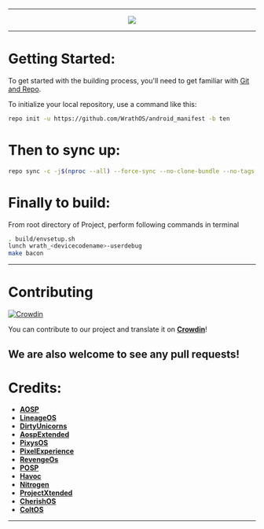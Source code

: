 -----------------------------------------------------------------------------

<p align="center">
 <img src="https://github.com/WrathOS/Wrath_Extras/blob/master/Banner_1.png" > 
</p>

-----------------------------------------------------------------------------

Getting Started:
==============

To get started with the building process, you'll need to get familiar with [Git and Repo](http://source.android.com/source/using-repo.html).

To initialize your local repository, use a command like this:

```bash
repo init -u https://github.com/WrathOS/android_manifest -b ten
```
Then to sync up:
================

```bash
repo sync -c -j$(nproc --all) --force-sync --no-clone-bundle --no-tags
```

Finally to build:
====================

From root directory of Project, perform following commands in terminal


```bash
. build/envsetup.sh
lunch wrath_<devicecodename>-userdebug
make bacon
```
-----------------------------------------------------------------------------

Contributing
====================

[![Crowdin](https://badges.crowdin.net/wrathos/localized.svg)](https://crowdin.com/project/wrathos)  

You can contribute to our project and translate it on [**Crowdin**](https://crowdin.com/project/wrathos/)!  

We are also welcome to see any pull requests!
-----------------------------------------------------------------------------

Credits:
=======
 * [**AOSP**](https://android.googlesource.com)
 * [**LineageOS**](https://github.com/LineageOS)
 * [**DirtyUnicorns**](https://github.com/dirtyunicorns)
 * [**AospExtended**](https://github.com/AospExtended)
 * [**PixysOS**](https://github.com/PixysOS)
 * [**PixelExperience**](https://github.com/PixelExperience)
 * [**RevengeOs**](https://github.com/RevengeOS)
 * [**POSP**](https://github.com/PotatoProject)
 * [**Havoc**](https://github.com/Havoc-OS)
 * [**Nitrogen**](https://github.com/nitrogen-project)
 * [**ProjectXtended**](https://github.com/Project-Xtended)
 * [**CherishOS**](https://github.com/https://github.com/CherishOS)
 * [**ColtOS**](https://github.com/https://github.com/Colt-Enigma)
-----------------------------------------------------------------------------

